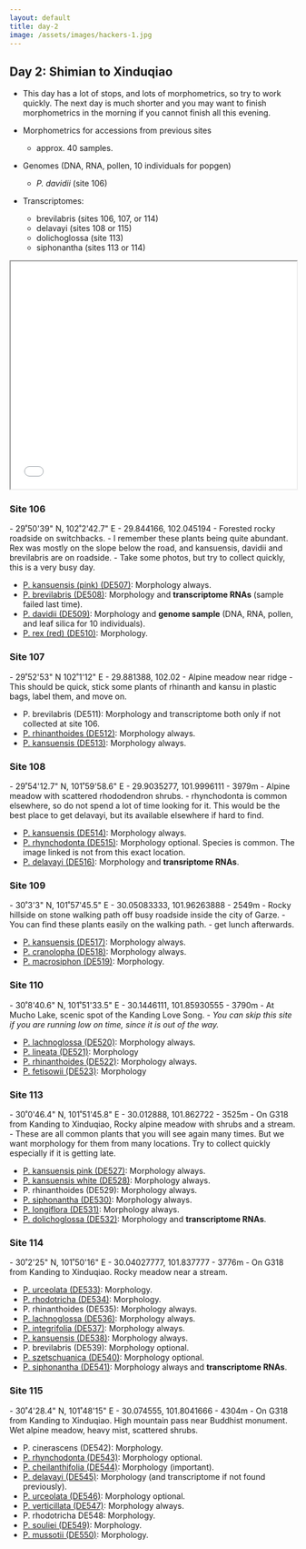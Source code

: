 ```yaml
---
layout: default
title: day-2
image: /assets/images/hackers-1.jpg
---
```



## Day 2: Shimian to Xinduqiao
- This day has a lot of stops, and lots of morphometrics, 
so try to work quickly. The next day is much shorter and you may want to 
finish morphometrics in the morning if you cannot finish all this evening. 


- Morphometrics for accessions from previous sites
	- approx. 40 samples.
- Genomes (DNA, RNA, pollen, 10 individuals for popgen)
	- <i>P. davidii</i> (site 106)


- Transcriptomes: 
	- brevilabris (sites 106, 107, or 114)
	- delavayi (sites 108 or 115)
	- dolichoglossa (site 113)
	- siphonantha (sites 113 or 114)


 <iframe src="/assets/maps/day2.html" height='400px' width="100%" title="Iframe Example"></iframe> 


<h3 class="mt-5"> Site 106 </h3>
- 29˚50'39" N, 102˚2'42.7" E
- 29.844166, 102.045194
- Forested rocky roadside on switchbacks.
- I remember these plants being quite abundant. Rex was mostly on the slope
below the road, and kansuensis, davidii and brevilabris are on roadside.
- Take some photos, but try to collect quickly, this is a very busy day.

- [P. kansuensis (pink) (DE507)](/assets/flowers/DE507-kansuensis-pink.jpg): Morphology always.
- [P. brevilabris (DE508)](/assets/flowers/DE508-brevilabris.jpg): Morphology and <b>transcriptome RNAs</b> (sample failed last time). 
- [P. davidii (DE509)](/assets/flowers/DE509-davidii.jpg): Morphology and <b>genome sample</b> (DNA, RNA, pollen, and leaf silica for 10 individuals).
- [P. rex (red) (DE510)](/assets/flowers/DE510-rex-red.jpg): Morphology.




<h3 class="mt-5"> Site 107 </h3>
- 29˚52'53" N	102˚1'12" E
- 29.881388, 102.02
- Alpine meadow near ridge
- This should be quick, stick some plants of rhinanth and kansu in plastic
bags, label them, and move on.

- P. brevilabris (DE511): Morphology and transcriptome both only if not collected at site 106.
- [P. rhinanthoides (DE512)](/assets/flowers/DE512-rhinanthoides.jpg): Morphology always.
- [P. kansuensis (DE513)](/assets/flowers/DE513-kansuensis.jpg): Morphology always.


<h3 class="mt-5"> Site 108 </h3>
- 29˚54'12.7" N,	101˚59'58.6" E
- 29.9035277, 101.9996111
- 3979m
- Alpine meadow with scattered rhododendron shrubs.
- rhynchodonta is common elsewhere, so do not spend a lot of time looking
for it. This would be the best place to get delavayi, but its available elsewhere
if hard to find.

- [P. kansuensis (DE514)](/assets/flowers/DE514-kansuensis.jpg): Morphology always.
- [P. rhynchodonta (DE515)](/assets/flowers/DE543-rhynchodonta.jpg): Morphology optional. Species is common. The image linked is not from this exact location.
- [P. delavayi (DE516)](/assets/flowers/DE516-delavayi.jpg): Morphology and <b>transriptome RNAs</b>. 


<h3 class="mt-5"> Site 109 </h3>
- 30˚3'3" N,	101˚57'45.5" E
- 30.05083333, 101.96263888
- 2549m
- Rocky hillside on stone walking path off busy roadside inside the city of Garze.
- You can find these plants easily on the walking path.
- get lunch afterwards.

- [P. kansuensis (DE517)](/assets/flowers/DE517-kansuensis.jpg): Morphology always.
- [P. cranolopha (DE518)](/assets/flowers/DE518-cranolopha.jpg): Morphology always.
- [P. macrosiphon (DE519)](/assets/flowers/DE519-macrosiphon.jpg): Morphology.


<h3 class="mt-5"> Site 110 </h3>
- 30˚8'40.6" N,	101˚51'33.5" E
- 30.1446111, 101.85930555
- 3790m
- At Mucho Lake, scenic spot of the Kanding Love Song.
- <i>You can skip this site if you are running low on time, since it is out of the way.</i>

- [P. lachnoglossa (DE520)](/assets/flowers/DE520-lachnoglossa.jpg): Morphology always.
- [P. lineata (DE521)](/assets/flowers/DE521-lineata.jpg): Morphology
- [P. rhinanthoides (DE522)](/assets/flowers/DE522-rhinanthoides.jpg): Morphology always.
- [P. fetisowii (DE523)](/assets/flowers/DE523-fetisowii.jpg): Morphology


<h3 class="mt-5"> Site 113 </h3>
- 30˚0'46.4" N,	101˚51'45.8" E
- 30.012888, 101.862722
- 3525m
- On G318 from Kanding to Xinduqiao, Rocky alpine meadow with shrubs and a stream.
- These are all common plants that you will see again many times. But we want
morphology for them from many locations. Try to collect quickly especially
if it is getting late.

- [P. kansuensis pink (DE527)](/assets/flowers/DE527-kansuensis-pink.jpg): Morphology always. 
- [P. kansuensis white (DE528)](/assets/flowers/DE528-kansuensis-white.jpg): Morphology always.
- P. rhinanthoides (DE529): Morphology always.
- [P. siphonantha (DE530)](/assets/flowers/DE530-siphonantha.jpg): Morphology always.
- [P. longiflora (DE531)](/assets/flowers/DE531-longiflora.jpg): Morphology always.
- [P. dolichoglossa (DE532)](/assets/flowers/DE532-dolichoglossa.jpg): Morphology and 
<b>transcriptome RNAs</b>.


<h3 class="mt-5"> Site 114 </h3>
- 30˚2'25" N,	101˚50'16" E
- 30.04027777, 101.837777
- 3776m
- On G318 from Kanding to Xinduqiao. Rocky meadow near a stream.

- [P. urceolata (DE533)](/assets/flowers/DE533-urceolata.jpg): Morphology.
- [P. rhodotricha (DE534)](/assets/flowers/DE534-rhodotricha.jpg): Morphology.
- P. rhinanthoides (DE535): Morphology always.
- [P. lachnoglossa (DE536)](/assets/flowers/DE536-lachnoglossa.jpg): Morphology always.
- [P. integrifolia (DE537)](/assets/flowers/DE537-integrifolia.jpg): Morphology always.
- [P. kansuensis (DE538)](/assets/flowers/DE538-kansuensis.jpg): Morphology always.
- P. brevilabris (DE539): Morphology optional.
- [P. szetschuanica (DE540)](/assets/flowers/DE540-szetschuanica.jpg): Morphology optional.
- [P. siphonantha (DE541)](/assets/flowers/DE541-siphonantha.jpg): Morphology always and <b>transcriptome RNAs</b>.


<h3 class="mt-5"> Site 115 </h3>
- 30˚4'28.4" N,	101˚48'15" E	
- 30.074555, 101.8041666
- 4304m
- On G318 from Kanding to Xinduqiao. High mountain pass near Buddhist monument.	Wet alpine meadow, heavy mist, scattered shrubs.


- P. cinerascens (DE542): Morphology.
- [P. rhynchodonta (DE543)](/assets/flowers/DE543-rhynchodonta.jpg): Morphology optional.
- [P. cheilanthifolia (DE544)](/assets/flowers/DE544-cheilanthifolia.jpg): Morphology (important).
- [P. delavayi (DE545)](/assets/flowers/DE545-delavayi.jpg): Morphology (and transcriptome if not found previously).
- [P. urceolata (DE546)](/assets/flowers/DE546-urceolata.jpg): Morphology optional.
- [P. verticillata (DE547)](/assets/flowers/DE547-verticillata.jpg): Morphology always.
- P. rhodotricha DE548: Morphology.
- [P. souliei (DE549)](/assets/flowers/DE549-souliei.jpg): Morphology.
- [P. mussotii (DE550)](/assets/flowers/DE550-mussotii.jpg): Morphology.


